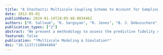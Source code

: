 ```yaml
---
title: "A Stochastic Multiscale Coupling Scheme to Account for Sampling Noise in Atomistic-to-Continuum Simulations"
date: 2012-05-01
publishDate: 2024-01-14T18:05:48.083446Z
authors: ["M. Salloum", "K. Sargsyan", "R. Jones", "B. J. Debusschere", "H. N. Najm", "H. Adalsteinsson"]
publication_types: ["2"]
abstract: "We present a methodology to assess the predictive fidelity of multiscale simulations by incorporating uncertainty in the information exchanged between the atomistic and continuum simulation components. Focusing on uncertainty due to finite sampling in molecular dynamics (MD) simulations, we present an iterative stochastic coupling algorithm that relies on Bayesian inference to build polynomial chaos expansions for the variables exchanged across the atomistic-continuum interface. We consider a simple Couette flow model where velocities are exchanged between the atomistic and continuum components. To alleviate the burden of running expensive MD simulations at every iteration, a surrogate model is constructed from which samples can be efficiently drawn as data for the Bayesian inference. Results show convergence of the coupling algorithm at a reasonable number of iterations. The uncertainty associated with the exchanged variables significantly depends on the amount of data sampled from the MD simulations and on the width of the time averaging window used in the MD simulations. Sequential Bayesian updating is also implemented in order to enhance the accuracy of the stochastic algorithm predictions."
featured: false
publication: "*Multiscale Modeling & Simulation*"
doi: "10.1137/110844404"
---
```


